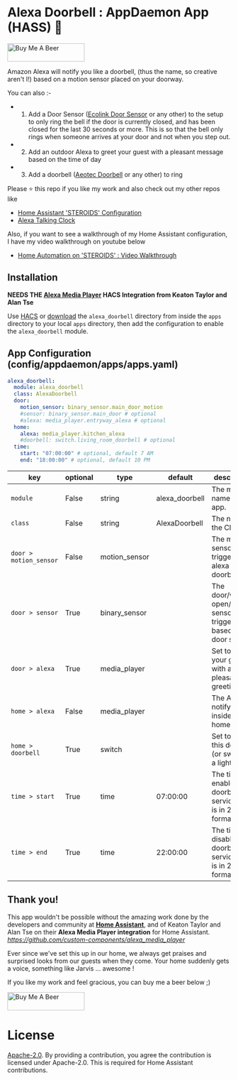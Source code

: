 # Alexa Doorbell : AppDaemon App (HASS) :chicken:

<a href="https://www.buymeacoffee.com/ubhits" target="_blank">
<img src="https://www.buymeacoffee.com/assets/img/custom_images/orange_img.png"
     alt="Buy Me A Beer" 
     style="height:41px !important; width:174px !important;" />
</a>

Amazon Alexa will notify you like a doorbell, (thus the name, so creative aren't I!) based on a motion sensor placed on your doorway.

You can also :- 
- 1. Add a Door Sensor ([Ecolink Door Sensor](https://www.amazon.com/Aeotec-Window-Contact-sensors-Battery/dp/B07PDDX3K6/ref=sr_1_16?dchild=1&keywords=eco+wave+door+sensor&qid=1587791320&s=electronics&sr=1-16) or any other) to the setup to only ring the bell if the door is currently closed, and has been closed for the last 30 seconds or more. This is so that the bell only rings when someone arrives at your door and not when you step out.
- 2. Add an outdoor Alexa to greet your guest with a pleasant message based on the time of day
- 3. Add a doorbell ([Aeotec Doorbell](https://aeotec.com/z-wave-doorbell/) or any other) to ring

Please ⭐ this repo if you like my work and also check out my other repos like
- [Home Assistant 'STEROIDS' Configuration](https://github.com/UbhiTS/ha-config-ataraxis)
- [Alexa Talking Clock](https://github.com/UbhiTS/ad-alexatalkingclock)

Also, if you want to see a walkthrough of my Home Assistant configuration, I have my video walkthrough on youtube below
- [Home Automation on 'STEROIDS' : Video Walkthrough](https://youtu.be/qqktLE9_45A)

## Installation
**NEEDS THE [Alexa Media Player](https://github.com/custom-components/alexa_media_player) HACS Integration from Keaton Taylor and Alan Tse**

Use [HACS](https://github.com/custom-components/hacs) or [download](https://github.com/UbhiTS/ad-alexatalkingclock) the `alexa_doorbell` directory from inside the `apps` directory to your local `apps` directory, then add the configuration to enable the `alexa_doorbell` module.

## App Configuration (config/appdaemon/apps/apps.yaml)

```yaml
alexa_doorbell:
  module: alexa_doorbell
  class: AlexaDoorbell
  door:
    motion_sensor: binary_sensor.main_door_motion
    #sensor: binary_sensor.main_door # optional
    #alexa: media_player.entryway_alexa # optional
  home:
    alexa: media_player.kitchen_alexa
    #doorbell: switch.living_room_doorbell # optional
  time:
    start: "07:00:00" # optional, default 7 AM
    end: "18:00:00" # optional, default 10 PM
```

key | optional | type | default | description
-- | -- | -- | -- | --
`module` | False | string | alexa_doorbell | The module name of the app.
`class` | False | string | AlexaDoorbell | The name of the Class.
`door > motion_sensor` | False | motion_sensor |  | The motion sensor to trigger the alexa doorbell on.
`door > sensor` | True | binary_sensor |  | The door/window open/close sensor to trigger based on door status
`door > alexa` | True | media_player |  | Set to greet your guest with a pleasant greeting
`home > alexa` | False | media_player |  | The Alexa to notify from inside the home
`home > doorbell` | True | switch |  | Set to ring this doorbell (or switch on a light) 
`time > start` | True | time | 07:00:00 | The time to enable the doorbell service. This is in 24h format.
`time > end` | True | time | 22:00:00 | The time to disable the doorbell service. This is in 24h format.

## Thank you!
This app wouldn't be possible without the amazing work done by the developers and community at **[Home Assistant](https://www.home-assistant.io/)**, and of Keaton Taylor and Alan Tse on their **Alexa Media Player integration** for Home Assistant. *https://github.com/custom-components/alexa_media_player*

Ever since we've set this up in our home, we always get praises and surprised looks from our guests when they come. Your home suddenly gets a voice, something like Jarvis ... awesome ! 

If you like my work and feel gracious, you can buy me a beer below ;)

<a href="https://www.buymeacoffee.com/ubhits" target="_blank">
<img src="https://www.buymeacoffee.com/assets/img/custom_images/orange_img.png"
     alt="Buy Me A Beer" 
     style="height:41px !important; width:174px !important;" />
</a>

# License
[Apache-2.0](LICENSE). By providing a contribution, you agree the contribution is licensed under Apache-2.0. This is required for Home Assistant contributions.
